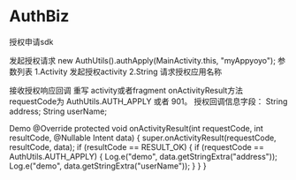 # AuthBiz
授权申请sdk

发起授权请求
new AuthUtils().authApply(MainActivity.this, "myAppyoyo");
参数列表
1.Activity 发起授权activity
2.String 请求授权应用名称

接收授权响应回调
重写 activity或者fragment onActivityResult方法 
requestCode为 AuthUtils.AUTH_APPLY 或者 901。
授权回调信息字段：
String address;
String userName;

Demo 
@Override
    protected void onActivityResult(int requestCode, int resultCode, @Nullable Intent data) {
        super.onActivityResult(requestCode, resultCode, data);
        if (resultCode == RESULT_OK) {
            if (requestCode == AuthUtils.AUTH_APPLY) {
                Log.e("demo", data.getStringExtra("address"));
                Log.e("demo", data.getStringExtra("userName"));
            }
        }
    }
